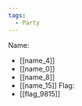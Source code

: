 ```yaml
---
tags:
  - Party
---
```

Name:
- [[name_4]]
- [[name_0]]
- [[name_8]]
- [[name_15]]
Flag:
- [[flag_9815]]
